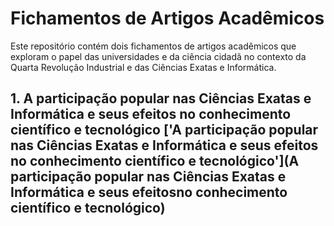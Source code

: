 # Fichamentos de Artigos Acadêmicos

Este repositório contém dois fichamentos de artigos acadêmicos que exploram o papel das universidades e da ciência cidadã no contexto da Quarta Revolução Industrial e das Ciências Exatas e Informática.

## 1. A participação popular nas Ciências Exatas e Informática e seus efeitos no conhecimento científico e tecnológico ['A participação popular nas Ciências Exatas e Informática e seus efeitos no conhecimento científico e tecnológico'](A participação popular nas Ciências Exatas e Informática e seus efeitosno conhecimento científico e tecnológico)

